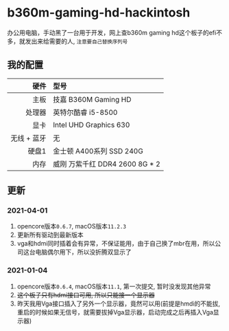 # b360m-gaming-hd-hackintosh
办公用电脑，手动黑了一台用于开发，网上查b360m gaming hd这个板子的efi不多，就发出来给需要的人, `注意要自己替换序列号`


## 我的配置

|         硬件       |                   型号                     |
|-------------------:|:------------------------------------------|
|               主板 | 技嘉 B360M Gaming HD                       |
|             处理器 | 英特尔酷睿 i5-8500                          |
|               显卡 | Intel UHD Graphics 630            |
|        无线 + 蓝牙 | 无                          |
|             硬盘1 | 金士顿 A400系列 SSD 240G  |
|             内存 | 威刚 万紫千红 DDR4 2600 8G * 2  |

## 更新

### 2021-04-01
1. opencore版本`0.6.7`, macOS版本`11.2.3`
2. 更新所有驱动到最新版本
3. vga和hdmi同时插着会有异常，不保证能用，由于自己换了mbr在用，所以公司这台电脑偶尔用下，所以没折腾双显示了

### 2021-01-04

1. opencore版本`0.6.4`, macOS版本`11.1`, 第一次提交, 暂时没发现其他异常
2. ~~这个板子只有hdmi接口可用, 所以只能接一个显示器~~
3. 昨天我用Vga接口插入了另外一个显示器，竟然可以用(前提是hmdi的不能拔, 重启的时候如果无信号，就需要拔掉Vga显示器，启动完成之后再插入Vga显示器)
